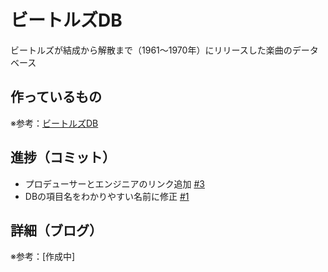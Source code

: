# ビートルズDB

ビートルズが結成から解散まで（1961〜1970年）にリリースした楽曲のデータベース

## 作っているもの

※参考：[ビートルズDB](https://beatles-db.vercel.app/)

## 進捗（コミット）

- プロデューサーとエンジニアのリンク追加 [#3](https://github.com/ryo-i/beatles-db/issues/3)
- DBの項目名をわかりやすい名前に修正 [#1](https://github.com/ryo-i/beatles-db/issues/1)

## 詳細（ブログ）

※参考：[作成中]